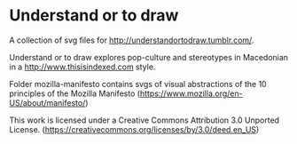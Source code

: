 Understand or to draw
==================

A collection of svg files for http://understandortodraw.tumblr.com/. 

Understand or to draw explores pop-culture and stereotypes in Macedonian in a http://www.thisisindexed.com style.

Folder mozilla-manifesto contains svgs of visual abstractions of the 10 principles of the Mozilla Manifesto (https://www.mozilla.org/en-US/about/manifesto/)

This work is licensed under a Creative Commons Attribution 3.0 Unported License. 
(https://creativecommons.org/licenses/by/3.0/deed.en_US)
